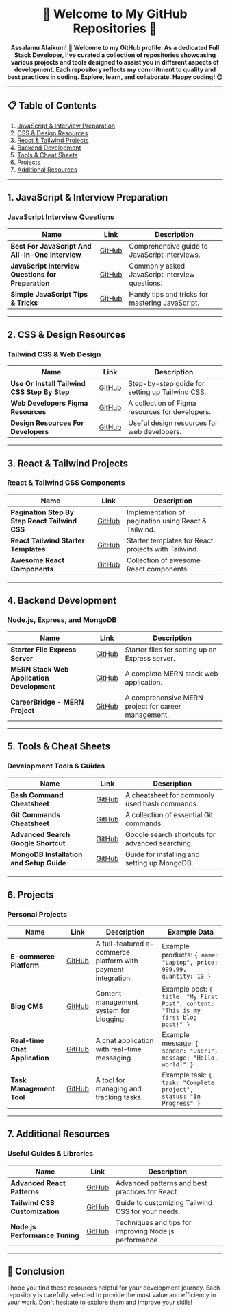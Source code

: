 <h1 align="center">🌟 Welcome to My GitHub Repositories 🌟</h1>

<p align="center"> <b> Assalamu Alaikum! 👋 Welcome to my GitHub profile. As a dedicated Full Stack Developer, I've curated a collection of repositories showcasing various projects and tools designed to assist you in different aspects of development. Each repository reflects my commitment to quality and best practices in coding. Explore, learn, and collaborate. Happy coding! 😊 </b> </p>

---

## 📋 Table of Contents
1. [JavaScript & Interview Preparation](#javascript--interview-preparation)
2. [CSS & Design Resources](#css--design-resources)
3. [React & Tailwind Projects](#react--tailwind-projects)
4. [Backend Development](#backend-development)
5. [Tools & Cheat Sheets](#tools--cheat-sheets)
6. [Projects](#projects)
7. [Additional Resources](#additional-resources)

---

## 1. JavaScript & Interview Preparation

### JavaScript Interview Questions
| Name                                              | Link                                                                                     | Description                                        |
|---------------------------------------------------|------------------------------------------------------------------------------------------|----------------------------------------------------|
| **Best For JavaScript And All-In-One Interview**  | [GitHub](https://github.com/jakaria455173/best-for-javascript-interview)                 | Comprehensive guide to JavaScript interviews.       |
| **JavaScript Interview Questions for Preparation** | [GitHub](https://github.com/jakaria455173/javascript-interview-questions)                | Commonly asked JavaScript interview questions.     |
| **Simple JavaScript Tips & Tricks**               | [GitHub](https://github.com/jakaria455173/javascript-tricks-tips)                       | Handy tips and tricks for mastering JavaScript.    |

---

## 2. CSS & Design Resources

### Tailwind CSS & Web Design
| Name                                              | Link                                                                                     | Description                                        |
|---------------------------------------------------|------------------------------------------------------------------------------------------|----------------------------------------------------|
| **Use Or Install Tailwind CSS Step By Step**      | [GitHub](https://github.com/jakaria455173/use-or-install-tailwindcss-step-by-step)       | Step-by-step guide for setting up Tailwind CSS.    |
| **Web Developers Figma Resources**                | [GitHub](https://github.com/jakaria455173/Web-Developers-Figma-Resources)               | A collection of Figma resources for developers.    |
| **Design Resources For Developers**               | [GitHub](https://github.com/jakaria455173/design-resources-for-developers)              | Useful design resources for web developers.        |

---

## 3. React & Tailwind Projects

### React & Tailwind CSS Components
| Name                                              | Link                                                                                     | Description                                        |
|---------------------------------------------------|------------------------------------------------------------------------------------------|----------------------------------------------------|
| **Pagination Step By Step React Tailwind CSS**    | [GitHub](https://github.com/jakaria455173/Pagination-step-by-step-react--tailwindCSS)    | Implementation of pagination using React & Tailwind. |
| **React Tailwind Starter Templates**              | [GitHub](https://github.com/jakaria455173/react-tailwind-starter-templates)             | Starter templates for React projects with Tailwind. |
| **Awesome React Components**                      | [GitHub](https://github.com/jakaria455173/awesome-react-components)                     | Collection of awesome React components.            |

---

## 4. Backend Development

### Node.js, Express, and MongoDB
| Name                                              | Link                                                                                     | Description                                        |
|---------------------------------------------------|------------------------------------------------------------------------------------------|----------------------------------------------------|
| **Starter File Express Server**                   | [GitHub](https://github.com/jakaria455173/starter-file-setup-express-server)            | Starter files for setting up an Express server.    |
| **MERN Stack Web Application Development**        | [GitHub](https://github.com/ikramuzzaman455173/collage-task-pactise)                    | A complete MERN stack web application.             |
| **CareerBridge - MERN Project**                   | [GitHub](https://github.com/ikramuzzaman455173/CareerBridge)                            | A comprehensive MERN project for career management. |

---

## 5. Tools & Cheat Sheets

### Development Tools & Guides
| Name                                              | Link                                                                                     | Description                                        |
|---------------------------------------------------|------------------------------------------------------------------------------------------|----------------------------------------------------|
| **Bash Command Cheatsheet**                       | [GitHub](https://github.com/jakaria455173/git-bash-command-list)                        | A cheatsheet for commonly used bash commands.      |
| **Git Commands Cheatsheet**                       | [GitHub](https://github.com/jakaria455173/Git-Commands)                                 | A collection of essential Git commands.            |
| **Advanced Search Google Shortcut**               | [GitHub](https://github.com/jakaria455173/advanced-google-search-shortcut)              | Google search shortcuts for advanced searching.    |
| **MongoDB Installation and Setup Guide**          | [GitHub](https://github.com/ikramuzzaman455173/install-mongodb-compass-properly-windows) | Guide for installing and setting up MongoDB.       |

---

## 6. Projects

### Personal Projects
| Name                                              | Link                                                                                     | Description                                        | Example Data                                    |
|---------------------------------------------------|------------------------------------------------------------------------------------------|----------------------------------------------------|-------------------------------------------------|
| **E-commerce Platform**                          | [GitHub](https://github.com/jakaria455173/e-commerce-platform)                          | A full-featured e-commerce platform with payment integration. | Example products: `{ name: "Laptop", price: 999.99, quantity: 10 }` |
| **Blog CMS**                                     | [GitHub](https://github.com/jakaria455173/blog-cms)                                    | Content management system for blogging.            | Example post: `{ title: "My First Post", content: "This is my first blog post!" }` |
| **Real-time Chat Application**                   | [GitHub](https://github.com/jakaria455173/real-time-chat)                              | A chat application with real-time messaging.       | Example message: `{ sender: "User1", message: "Hello, world!" }` |
| **Task Management Tool**                         | [GitHub](https://github.com/jakaria455173/task-management-tool)                        | A tool for managing and tracking tasks.            | Example task: `{ task: "Complete project", status: "In Progress" }` |

---

## 7. Additional Resources

### Useful Guides & Libraries
| Name                                              | Link                                                                                     | Description                                        |
|---------------------------------------------------|------------------------------------------------------------------------------------------|----------------------------------------------------|
| **Advanced React Patterns**                      | [GitHub](https://github.com/jakaria455173/advanced-react-patterns)                      | Advanced patterns and best practices for React.    |
| **Tailwind CSS Customization**                    | [GitHub](https://github.com/jakaria455173/tailwind-css-customization)                   | Guide to customizing Tailwind CSS for your needs.  |
| **Node.js Performance Tuning**                    | [GitHub](https://github.com/jakaria455173/nodejs-performance-tuning)                    | Techniques and tips for improving Node.js performance. |

---

## 🌟 Conclusion

I hope you find these resources helpful for your development journey. Each repository is carefully selected to provide the most value and efficiency in your work. Don't hesitate to explore them and improve your skills!
